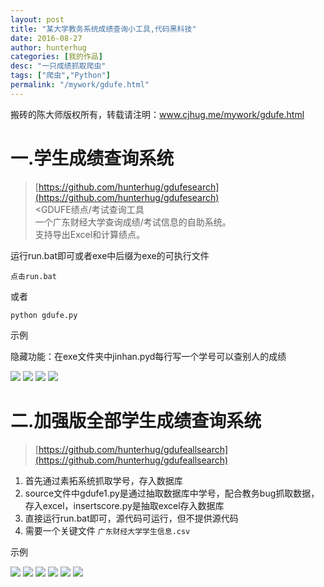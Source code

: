 ```yaml
---
layout: post  
title: "某大学教务系统成绩查询小工具,代码黑科技"
date: 2016-08-27
author: hunterhug
categories: [我的作品]
desc: "一只成绩抓取爬虫"
tags: ["爬虫","Python"]
permalink: "/mywork/gdufe.html"
--- 
```


搬砖的陈大师版权所有，转载请注明：www.cjhug.me/mywork/gdufe.html

# 一.学生成绩查询系统

>[https://github.com/hunterhug/gdufesearch](https://github.com/hunterhug/gdufesearch)<br/>
><GDUFE绩点/考试查询工具<br/>
>一个广东财经大学查询成绩/考试信息的自助系统。<br/>
>支持导出Excel和计算绩点。

运行run.bat即可或者exe中后缀为exe的可执行文件

```
点击run.bat
```

或者

```
python gdufe.py
```

示例

隐藏功能：在exe文件夹中jinhan.pyd每行写一个学号可以查别人的成绩

<img src='https://raw.githubusercontent.com/hunterhug/gdufesearch/master/seem1.png' />
<img src='https://raw.githubusercontent.com/hunterhug/gdufesearch/master/seem2.png' />
<img src='https://raw.githubusercontent.com/hunterhug/gdufesearch/master/seem3.png' />
<img src='https://raw.githubusercontent.com/hunterhug/gdufesearch/master/seem4.png' />

# 二.加强版全部学生成绩查询系统

>[https://github.com/hunterhug/gdufeallsearch](https://github.com/hunterhug/gdufeallsearch)

1. 首先通过素拓系统抓取学号，存入数据库
2. source文件中gdufe1.py是通过抽取数据库中学号，配合教务bug抓取数据，存入excel，insertscore.py是抽取excel存入数据库
3. 直接运行run.bat即可，源代码可运行，但不提供源代码
4. 需要一个关键文件 `广东财经大学学生信息.csv`

示例

<img src='https://raw.githubusercontent.com/hunterhug/gdufeallsearch/master/seem0.jpg' />
<img src='https://raw.githubusercontent.com/hunterhug/gdufeallsearch/master/seem1.jpg' />
<img src='https://raw.githubusercontent.com/hunterhug/gdufeallsearch/master/seem11.jpg' />
<img src='https://raw.githubusercontent.com/hunterhug/gdufeallsearch/master/seem2.jpg' />
<img src='https://raw.githubusercontent.com/hunterhug/gdufeallsearch/master/seem3.jpg' />
<img src='https://raw.githubusercontent.com/hunterhug/gdufeallsearch/master/seem4.jpg' />